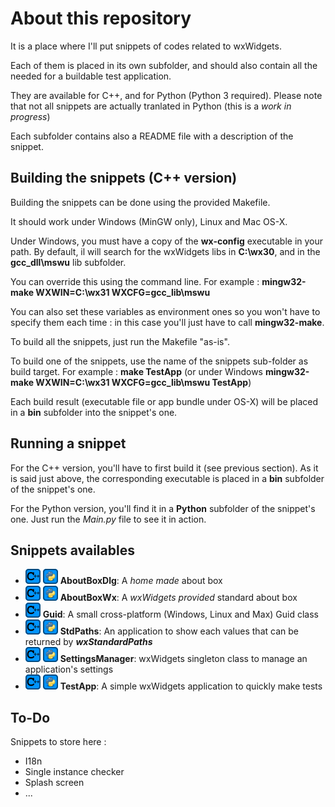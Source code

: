 # About this repository #

It is a place where I'll put snippets of codes related to wxWidgets.

Each of them is placed in its own subfolder, and should also contain all the needed for a buildable test application.

They are available for C++, and for Python (Python 3 required). Please note that not all snippets are actually tranlated in Python (this is a _work in progress_)

Each subfolder contains also a README file with a description of the snippet.

## Building the snippets (C++ version) ##

Building the snippets can be done using the provided Makefile.

It should work under Windows (MinGW only), Linux and Mac OS-X.

Under Windows, you must have a copy of the **wx-config** executable in your path. By default, il will search for the wxWidgets libs in **C:\wx30**, and in the **gcc_dll\mswu** lib subfolder.

You can override this using the command line. For example : **mingw32-make WXWIN=C:\wx31 WXCFG=gcc_lib\mswu**

You can also set these variables as environment ones so you won't have to specify them each time : in this case you'll just have to call **mingw32-make**.

To build all the snippets, just run the Makefile "as-is".

To build one of the snippets, use the name of the snippets sub-folder as build target. For example : **make TestApp** (or under Windows **mingw32-make WXWIN=C:\wx31 WXCFG=gcc_lib\mswu TestApp**)

Each build result (executable file or app bundle under OS-X) will be placed in a **bin** subfolder into the snippet's one.

## Running a snippet ##

For the C++ version, you'll have to first build it (see previous section). As it is said just above, the corresponding executable is placed in a **bin** subfolder of the snippet's one.

For the Python version, you'll find it in a **Python** subfolder of the snippet's one. Just run the _Main.py_ file to see it in action.

## Snippets availables ##

- ![Cpp](/common/cpp.png) ![Py](/common/python.png) **AboutBoxDlg**: A _home made_ about box
- ![Cpp](/common/cpp.png) ![Py](/common/python.png) **AboutBoxWx**: A _wxWidgets provided_ standard about box
- ![Cpp](/common/cpp.png) **Guid**: A small cross-platform (Windows, Linux and Max) Guid class
- ![Cpp](/common/cpp.png) ![Py](/common/python.png) **StdPaths**: An application to show each values that can be returned by _**wxStandardPaths**_
- ![Cpp](/common/cpp.png) ![Py](/common/python.png) **SettingsManager**: wxWidgets singleton class to manage an application's settings
- ![Cpp](/common/cpp.png) ![Py](/common/python.png) **TestApp**: A simple wxWidgets application to quickly make tests

## To-Do ##

Snippets to store here :

- I18n
- Single instance checker
- Splash screen
- ...
